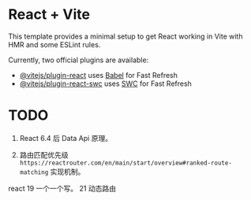 # React + Vite

This template provides a minimal setup to get React working in Vite with HMR and some ESLint rules.

Currently, two official plugins are available:

- [@vitejs/plugin-react](https://github.com/vitejs/vite-plugin-react/blob/main/packages/plugin-react/README.md) uses [Babel](https://babeljs.io/) for Fast Refresh
- [@vitejs/plugin-react-swc](https://github.com/vitejs/vite-plugin-react-swc) uses [SWC](https://swc.rs/) for Fast Refresh

# TODO

1. React 6.4 后 Data Api 原理。

2. 路由匹配优先级 `https://reactrouter.com/en/main/start/overview#ranked-route-matching` 实现机制。

react 19 一个一个写。
21 动态路由
